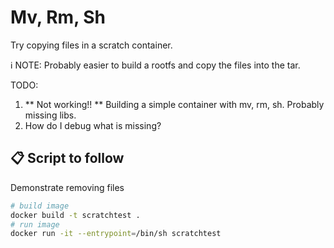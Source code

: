 # Mv, Rm, Sh

Try copying files in a scratch container.  

ℹ️ NOTE: Probably easier to build a rootfs and copy the files into the tar.  

TODO:

1. ** Not working!! ** Building a simple container with mv, rm, sh.  Probably missing libs.  
1. How do I debug what is missing?  

## 📋 Script to follow

Demonstrate removing files

```sh
# build image
docker build -t scratchtest .
# run image
docker run -it --entrypoint=/bin/sh scratchtest
```
